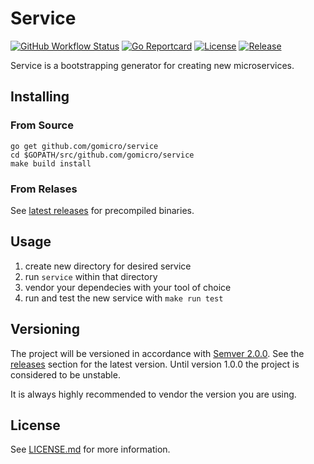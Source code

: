 # Service

[![GitHub Workflow Status](https://img.shields.io/github/workflow/status/gomicro/service/Build/master)](https://github.com/gomicro/service/actions?query=workflow%3ABuild+branch%3Amaster)
[![Go Reportcard](https://goreportcard.com/badge/github.com/gomicro/service)](https://goreportcard.com/report/github.com/gomicro/service)
[![License](https://img.shields.io/github/license/gomicro/service.svg)](https://github.com/gomicro/service/blob/master/LICENSE.md)
[![Release](https://img.shields.io/github/release/gomicro/service.svg)](https://github.com/gomicro/service/releases/latest)

Service is a bootstrapping generator for creating new microservices.

## Installing

### From Source

```
go get github.com/gomicro/service
cd $GOPATH/src/github.com/gomicro/service
make build install
```

### From Relases

See [latest releases](https://github.com/gomicro/service/releases/latest) for precompiled binaries.

## Usage

1. create new directory for desired service
2. run `service` within that directory
3. vendor your dependecies with your tool of choice
4. run and test the new service with `make run test`

## Versioning

The project will be versioned in accordance with [Semver 2.0.0](https://semver.org). See the [releases](https://github.com/gomicro/service/releases) section for the latest version. Until version 1.0.0 the project is considered to be unstable.

It is always highly recommended to vendor the version you are using.

## License
See [LICENSE.md](./LICENSE.md) for more information.

